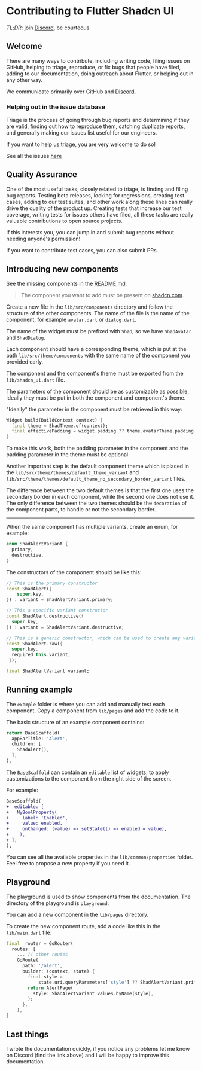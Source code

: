 Contributing to Flutter Shadcn UI
=======================

_TL;DR_: join [Discord](https://discord.gg/ZhRMAPNh5Y), be courteous.

## Welcome

There are many ways to contribute, including writing code, filing issues on GitHub, helping to triage, reproduce, or
fix bugs that people have filed, adding to our documentation,
doing outreach about Flutter, or helping out in any other way.

We communicate primarily over GitHub and [Discord](https://discord.gg/ZhRMAPNh5Y).

### Helping out in the issue database

Triage is the process of going through bug reports and determining if they are valid, finding out
how to reproduce them, catching duplicate reports, and generally making our issues list
useful for our engineers.

If you want to help us triage, you are very welcome to do so!

See all the issues [here](https://github.com/nank1ro/flutter-shadcn-ui/issues)

## Quality Assurance

One of the most useful tasks, closely related to triage, is finding and filing bug reports. Testing
beta releases, looking for regressions, creating test cases, adding to our test suites, and
other work along these lines can really drive the quality of the product up. Creating tests
that increase our test coverage, writing tests for issues others have filed, all these tasks
are really valuable contributions to open source projects.

If this interests you, you can jump in and submit bug reports without needing anyone's permission!

If you want to contribute test cases, you can also submit PRs.

## Introducing new components

See the missing components in the [README.md](./README.md).

> The component you want to add must be present on [shadcn.com](https://ui.shadcn.com/docs/components/).

Create a new file in the `lib/src/components` directory and follow the structure of the other components.
The name of the file is the name of the component, for example `avatar.dart` or `dialog.dart`.

The name of the widget must be prefixed with `Shad`, so we have `ShadAvatar` and `ShadDialog`.

Each component should have a corresponding theme, which is put at the path `lib/src/theme/components` with the same name of the component you provided early.

The component and the component's theme must be exported from the `lib/shadcn_ui.dart` file.

The parameters of the component should be as customizable as possible, ideally they must be put in both the component and component's theme.

"Ideally" the parameter in the component must be retrieved in this way:

```dart
Widget build(BuildContext context) {
  final theme = ShadTheme.of(context);
  final effectivePadding = widget.padding ?? theme.avatarTheme.padding ?? {DEFAULT_PADDING_VALUE};
}
```

To make this work, both the padding parameter in the component and the padding parameter in the theme must be optional.

Another important step is the default component theme which is placed in the `lib/src/theme/themes/default_theme_variant` and `lib/src/theme/themes/default_theme_no_secondary_border_variant` files.

The difference between the two default themes is that the first one uses the secondary border in each component, while the second one does not use it.
The only difference between the two themes should be the `decoration` of the component parts, to handle or not the secondary border.

---

When the same component has multiple variants, create an enum, for example:

```dart
enum ShadAlertVariant {
  primary,
  destructive,
}
```

The constructors of the component should be like this:

```dart
// This is the primary constructor
const ShadAlert({
    super.key,
}) : variant = ShadAlertVariant.primary;

// This a specific variant constructor
const ShadAlert.destructive({
  super.key,
}) : variant = ShadAlertVariant.destructive;

// This is a generic constructor, which can be used to create any variant
const ShadAlert.raw({
  super.key,
  required this.variant,
 });

final ShadAlertVariant variant;
```

## Running example

The `example` folder is where you can add and manually test each component.
Copy a component from `lib/pages` and add the code to it.

The basic structure of an example component contains:

```dart
return BaseScaffold(
  appBarTitle: 'Alert',
  children: [
    ShadAlert(),
  ],
),
```

The `BaseScaffold` can contain an `editable` list of widgets, to apply customizations to the component from the right side of the screen.

For example:

```diff
BaseScaffold(
+  editable: [
+   MyBoolProperty(
+     label: 'Enabled',
+     value: enabled,
+     onChanged: (value) => setState(() => enabled = value),
+    ),
+ ],
),
```

You can see all the available properties in the `lib/common/properties` folder.
Feel free to propose a new property if you need it.

## Playground

The playground is used to show components from the documentation.
The directory of the playground is `playground`.

You can add a new component in the `lib/pages` directory.

To create the new component route, add a code like this in the `lib/main.dart` file:

```dart
final _router = GoRouter(
  routes: [
    ... // other routes
    GoRoute(
      path: '/alert',
      builder: (context, state) {
        final style =
            state.uri.queryParameters['style'] ?? ShadAlertVariant.primary.name;
        return AlertPage(
          style: ShadAlertVariant.values.byName(style),
        );
      },
    ),
]
```
## Last things

I wrote the documentation quickly, if you notice any problems let me know on Discord (find the link above) and I will be happy to improve this documentation.

